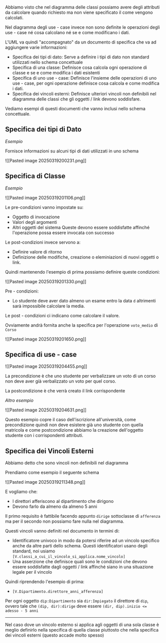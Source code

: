 Abbiamo visto che nel diagramma delle classi possiamo avere degli attributi da calcolare quando richiesto ma non viene specificato il come vengono calcolati.

Nel diagramma degli use - case invece non sono definite le operazioni degli use - case né cosa calcolano né se e come modificano i dati.

L'UML va quindi "accompagnato" da un documento di specifica che va ad aggiungere varie informazioni:
- Specifica dei tipi di dato: Serve a definire i tipi di dato non standard utilizzati nello schema concettuale
- Specifica di una classe: Definisce cosa calcola ogni operazione di classe e se e come modifica i dati esistenti
- Specifica di uno use - case: Definisce l'insieme delle operazioni di uno use - case, per ogni operazione definisce cosa calcola e come modifica i dati.
- Specifica dei vincoli esterni: Definisce ulteriori vincoli non definibili nel diagramma delle classi che gli oggetti / link devono soddisfare.

Vediamo esempi di questi documenti che vanno inclusi nello schema concettuale.

## Specifica dei tipi di Dato

_Esempio_

Fornisce informazioni su alcuni tipi di dati utilizzati in uno schema

![[Pasted image 20250319200231.png]]

## Specifica di Classe

_Esempio_

![[Pasted image 20250319201106.png]]

Le pre-condizioni vanno impostate su:
- Oggetto di invocazione
- Valori degli argomenti
- Altri oggetti del sistema
Queste devono essere soddisfatte affinché l'operazione possa essere invocata con successo

Le post-condizioni invece servono a:
- Definire valore di ritorno
- Definizione delle modifiche, creazione o eleminiazioni di nuovi oggetti o link.

Quindi mantenendo l'esempio di prima possiamo definire queste condizioni:

![[Pasted image 20250319201330.png]]

Pre - condizioni:
- Lo studente deve aver dato almeno un esame entro la data `d` altrimenti sarà impossibile calcolare la media.

Le post - condizioni ci indicano come calcolare il valore.

Ovviamente andrà fornita anche la specifica per l'operazione `voto_medio` di `Corso`

![[Pasted image 20250319201650.png]]

## Specifica di use - case

![[Pasted image 20250319204455.png]]

La precondizione è che uno studente per verbalizzare un voto di un corso non deve aver già verbalizzato un voto per quel corso.

La postcondizione è che verrà creato il link corrispondente

_Altro esempio_

![[Pasted image 20250319204631.png]]

Questo esempio copre il caso dell'iscrizione all'università, come precondizione quindi non deve esistere già uno studente con quella matricola e come postcondizione abbiamo la creazione dell'oggetto studente con i corrispondenti attributi.

## Specifica dei Vincoli Esterni
Abbiamo detto che sono vincoli non definibili nel diagramma

Prendiamo come esempio il seguente schema

![[Pasted image 20250319211348.png]]

E vogliamo che:
- I direttori afferiscono al dipartimento che dirigono
- Devono farlo da almeno da almeno 5 anni

Il primo requisito è fattibile facendo appunto `dirige` sottoclasse di `afferenza` ma per il secondo non possiamo fare nulla nel diagramma.

Questi vincoli vanno definiti nel documento in termini di:
- Identificatore univoco in modo da potersi riferire ad un vincolo specifico anche da altre parti dello schema. Questi identificatori usano degli standard, noi usiamo `[V.classi_a_cui_il_vincolo_si_applica.nome_vincolo]`
- Una asserzione che definisce quali sono le condizioni che devono essere soddisfatte dagli oggetti / link affinché siano in una situazione legale per il vincolo

Quindi riprendendo l'esempio di prima:

- `[V.Dipartimento.direttore_anni_afferenza]`

Per ogni oggetto `dip:Dipartimento` sia `dir:Impiegato` il direttore di `dip`, ovvero tale che `(dip, dir):dirige` deve essere `(dir, dip).inizio <= adesso - 5 anni`

---

Nel caso dove un vincolo esterno si applica agli oggetti di una sola classe è meglio definirlo nella specifica di quella classe piuttosto che nella specifica dei vincoli esterni (questo accade molto spesso)